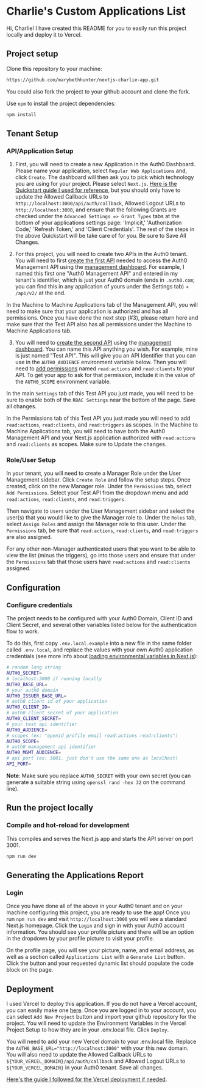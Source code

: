 # Charlie's Custom Applications List

Hi, Charlie! I have created this README for you to easily run this project locally and deploy it to Vercel.

## Project setup

Clone this repository to your machine:

```bash
https://github.com/marybethhunter/nextjs-charlie-app.git
```

You could also fork the project to your github account and clone the fork.

Use `npm` to install the project dependencies:

```bash
npm install
```

## Tenant Setup

### API/Application Setup

1. First, you will need to create a new Application in the Auth0 Dashboard. Please name your application, select `Regular Web Applications` and, click `Create`. The dashboard will then ask you to pick which technology you are using for your project. Please select `Next.js`. [Here is the Quickstart guide I used for reference](https://auth0.com/docs/quickstart/webapp/nextjs/01-login), but you should only have to update the Allowed Callback URLs to `http://localhost:3000/api/auth/callback`, Allowed Logout URLs to `http://localhost:3000`, and ensure that the following Grants are checked under the `Advanced Settings => Grant Types` tabs at the bottom of your applications settings page: 'Implicit,' 'Authorization Code,' 'Refresh Token,' and 'Client Credentials'. The rest of the steps in the above Quickstart will be take care of for you. Be sure to Save All Changes.

2. For this project, you will need to create two APIs in the Auth0 tenant. You will need to first [create the first API](https://auth0.com/docs/authorization/apis) needed to access the Auth0 Management API using the [management dashboard](https://manage.auth0.com/#/apis). For example, I named this first one "Auth0 Management API" and entered in my tenant's identifier, which is just your Auth0 domain (ends in `.auth0.com`; you can find this in any application of yours under the Settings tab) + `/api/v2/` at the end.

In the Machine to Machine Applications tab of the Management API, you will need to make sure that your application is authorized and has all permissions. Once you have done the next step (#3), please return here and make sure that the Test API also has all permissions under the Machine to Machine Applications tab.

3. You will need to [create the second API](https://auth0.com/docs/authorization/apis) using the [management dashboard](https://manage.auth0.com/#/apis). You can name this API anything you wish. For example, mine is just named "Test API". This will give you an API Identifier that you can use in the `AUTH0_AUDIENCE` environment variable below. Then you will need to [add permissions](https://auth0.com/docs/get-started/dashboard/add-api-permissions) named `read:actions` and `read:clients` to your API. To get your app to ask for that permission, include it in the value of the `AUTH0_SCOPE` environment variable.

In the main `Settings` tab of this Test API you just made, you will need to be sure to enable both of the `RBAC Settings` near the bottom of the page. Save all changes.

In the Permissions tab of this Test API you just made you will need to add `read:actions`, `read:clients`, and `read:triggers` as scopes. In the Machine to Machine Applications tab, you will need to have both the Auth0 Management API and your Next.js application authorized with `read:actions` and `read:clients` as scopes. Make sure to Update the changes.

### Role/User Setup

In your tenant, you will need to create a Manager Role under the User Management sidebar. Click `Create Role` and follow the setup steps. Once created, click on the new Manager role. Under the `Permissions` tab, select `Add Permissions`. Select your Test API from the dropdown menu and add `read:actions`, `read:clients`, and `read:triggers`.

Then navigate to `Users` under the User Management sidebar and select the user(s) that you would like to give the Manager role to. Under the `Roles` tab, select `Assign Roles` and assign the Manager role to this user. Under the `Permissions` tab, be sure that `read:actions`, `read:clients`, and `read:triggers` are also assigned.

For any other non-Manager authenticated users that you want to be able to view the list (minus the triggers), go into those users and ensure that under the `Permissions` tab that those users have `read:actions` and `read:clients` assigned.

## Configuration

### Configure credentials

The project needs to be configured with your Auth0 Domain, Client ID and Client Secret, and several other variables listed below for the authentication flow to work.

To do this, first copy `.env.local.example` into a new file in the same folder called `.env.local`, and replace the values with your own Auth0 application credentials (see more info about [loading environmental variables in Next.js](https://nextjs.org/docs/basic-features/environment-variables)):

```sh
# random long string
AUTH0_SECRET=
# localhost:3000 if running locally
AUTH0_BASE_URL=
# your auth0 domain
AUTH0_ISSUER_BASE_URL=
# auth0 client id of your application
AUTH0_CLIENT_ID=
# auth0 client secret of your application
AUTH0_CLIENT_SECRET=
# your test api identifier
AUTH0_AUDIENCE=
# scopes (ex: "openid profile email read:actions read:clients")
AUTH0_SCOPE=
# auth0 management api identifier
AUTH0_MGMT_AUDIENCE=
# api port (ex: 3001, just don't use the same one as localhost)
API_PORT=
```

**Note**: Make sure you replace `AUTH0_SECRET` with your own secret (you can generate a suitable string using `openssl rand -hex 32` on the command line).

## Run the project locally

### Compile and hot-reload for development

This compiles and serves the Next.js app and starts the API server on port 3001.

```bash
npm run dev
```

## Generating the Applications Report

### Login

Once you have done all of the above in your Auth0 tenant and on your machine configuring this project, you are ready to use the app! Once you run `npm run dev` and visit `http://localhost:3000` you will see a standard Next.js homepage. Click the `Login` and sign in with your Auth0 account information. You should see your profile picture and there will be an option in the dropdown by your profile picture to visit your profile.

On the profile page, you will see your picture, name, and email address, as well as a section called `Applications List` with a `Generate List` button. Click the button and your requested dynamic list should populate the code block on the page.

## Deployment

I used Vercel to deploy this application. If you do not have a Vercel account, you can easily make one [here](https://www.vercel.com). Once you are logged in to your account, you can select `Add New Project` button and import your github repository for the project. You will need to update the Environment Variables in the Vercel Project Setup to how they are in your .env.local file. Click `Deploy`.

You will need to add your new Vercel domain to your .env.local file. Replace the `AUTH0_BASE_URL="http://localhost:3000"` with your this new domain. You will also need to update the Allowed Callback URLs to `${YOUR_VERCEL_DOMAIN}/api/auth/callback` and Allowed Logout URLs to `${YOUR_VERCEL_DOMAIN}` in your Auth0 tenant. Save all changes.

[Here's the guide I followed for the Vercel deployment if needed](https://developer.auth0.com/resources/guides/web-app/nextjs/vercel-deployment).
